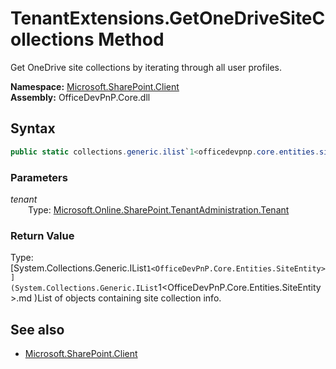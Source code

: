 # TenantExtensions.GetOneDriveSiteCollections Method  
Get OneDrive site collections by iterating through all user profiles.  

**Namespace:** [Microsoft.SharePoint.Client](Microsoft.SharePoint.Client.md)  
**Assembly:** OfficeDevPnP.Core.dll  
## Syntax
```C#
public static collections.generic.ilist`1<officedevpnp.core.entities.siteentity> GetOneDriveSiteCollections(Tenant tenant)
```
### Parameters
*tenant*  
&emsp;&emsp;Type: [Microsoft.Online.SharePoint.TenantAdministration.Tenant](Microsoft.Online.SharePoint.TenantAdministration.Tenant.md) 
&emsp;&emsp;  
  
### Return Value
Type: [System.Collections.Generic.IList`1<OfficeDevPnP.Core.Entities.SiteEntity>](System.Collections.Generic.IList`1<OfficeDevPnP.Core.Entities.SiteEntity>.md 
)List of  objects containing site collection info.

## See also
- [Microsoft.SharePoint.Client](Microsoft.SharePoint.Client.md)
